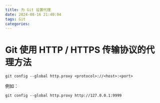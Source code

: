 ```yaml
---
title: 为 Git 设置代理
date: 2024-08-16 21:40:04
tags: Git
categories:
---
```


# Git 使用 HTTP / HTTPS 传输协议的代理方法

```vim
git config --global http.proxy <protocol>://<host>:<port>
```

例如：

```vim
git config --global http.proxy http://127.0.0.1:9999
```